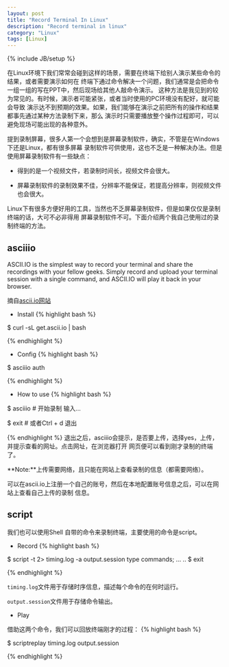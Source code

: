 ```yaml
---
layout: post
title: "Record Terminal In Linux"
description: "Record terminal in linux"
category: "Linux"
tags: [Linux]
---
```

{% include JB/setup %}

在Linux环境下我们常常会碰到这样的场景，需要在终端下给别人演示某些命令的结果，或者需要演示如何在
终端下通过命令解决一个问题，我们通常是会把命令一组一组的写在PPT中，然后现场给其他人敲命令演示。
这种方法是我见到的较为常见的。有时候，演示者可能紧张，或者当时使用的PC环境没有配好，就可能会导致
演示达不到预期的效果。如果，我们能够在演示之前把所有的操作和结果都事先通过某种方法录制下来，那么
演示时只需要播放整个操作过程即可，可以避免现场可能出现的各种意外。

提到录制屏幕，很多人第一个会想到是屏幕录制软件，确实，不管是在Windows下还是Linux，都有很多屏幕
录制软件可供使用，这也不乏是一种解决办法。但是使用屏幕录制软件有一些缺点：

* 得到的是一个视频文件，若录制时间长，视频文件会很大。

* 屏幕录制软件的录制效果不佳，分辨率不能保证，若提高分辨率，则视频文件也会很大。

Linux下有很多方便好用的工具，当然也不乏屏幕录制软件，但是如果仅仅是录制终端的话，大可不必非得用
屏幕录制软件不可。下面介绍两个我自己使用过的录制终端的方法。


## asciiio

ASCII.IO is the simplest way to record your terminal and share the recordings 
with your fellow geeks. Simply record and upload your terminal session with a 
single command, and ASCII.IO will play it back in your browser. 

摘自[ascii.io网站](http://ascii.io)

* Install
{% highlight bash %}

$ curl -sL get.ascii.io | bash

{% endhighlight %}

* Config
{% highlight bash %}

$ asciiio auth

{% endhighlight %}

* How to use
{% highlight bash %}

$ asciiio   # 开始录制
输入...
 
$ exit     # 或者Ctrl + d 退出

{% endhighlight %}
退出之后，asciiio会提示，是否要上传，选择yes，上传，并提示查看的网址。点击网址，在浏览器打开
网页便可以看到刚才录制的终端了。

**Note:**上传需要网络，且只能在网站上查看录制的信息（都需要网络）。

可以在ascii.io上注册一个自己的账号，然后在本地配置账号信息之后，可以在网站上查看自己上传的录制
信息。

## script

我们也可以使用Shell 自带的命令来录制终端，主要使用的命令是script。

* Record
{% highlight bash %}

$ script -t 2> timing.log -a output.session
type commands;
...
..
$ exit

{% endhighlight %}

`timing.log`文件用于存储时序信息，描述每个命令的在何时运行。

`output.session`文件用于存储命令输出。

* Play

借助这两个命令，我们可以回放终端刚才的过程：
{% highlight bash %}

$ scriptreplay timing.log output.session

{% endhighlight %}

